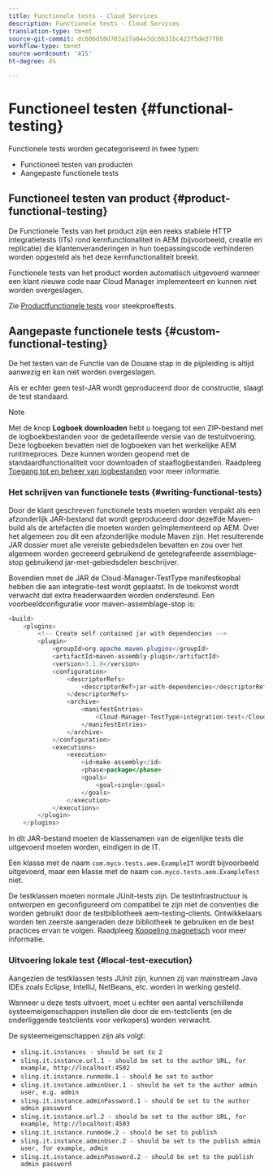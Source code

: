 ```yaml
---
title: Functionele tests - Cloud Services
description: Functionele tests - Cloud Services
translation-type: tm+mt
source-git-commit: dc006d50d703a17a84e3dc6631bc423f5de37f88
workflow-type: tm+mt
source-wordcount: '415'
ht-degree: 4%

---
```



# Functioneel testen {#functional-testing}

Functionele tests worden gecategoriseerd in twee typen:

* Functioneel testen van producten
* Aangepaste functionele tests

## Functioneel testen van product {#product-functional-testing}

De Functionele Tests van het product zijn een reeks stabiele HTTP integratietests (ITs) rond kernfunctionaliteit in AEM (bijvoorbeeld, creatie en replicatie) die klantenveranderingen in hun toepassingscode verhinderen worden opgesteld als het deze kernfunctionaliteit breekt.

Functionele tests van het product worden automatisch uitgevoerd wanneer een klant nieuwe code naar Cloud Manager implementeert en kunnen niet worden overgeslagen.

Zie [Productfunctionele tests](https://github.com/adobe/aem-test-samples/tree/aem-cloud/smoke) voor steekproeftests.

## Aangepaste functionele tests {#custom-functional-testing}

De het testen van de Functie van de Douane stap in de pijpleiding is altijd aanwezig en kan niet worden overgeslagen.

Als er echter geen test-JAR wordt geproduceerd door de constructie, slaagt de test standaard.

>[!NOTE]
>Met de knop **Logboek downloaden** hebt u toegang tot een ZIP-bestand met de logboekbestanden voor de gedetailleerde versie van de testuitvoering. Deze logboeken bevatten niet de logboeken van het werkelijke AEM runtimeproces. Deze kunnen worden geopend met de standaardfunctionaliteit voor downloaden of staaflogbestanden. Raadpleeg [Toegang tot en beheer van logbestanden](/help/implementing/cloud-manager/manage-logs.md) voor meer informatie.


### Het schrijven van functionele tests {#writing-functional-tests}

Door de klant geschreven functionele tests moeten worden verpakt als een afzonderlijk JAR-bestand dat wordt geproduceerd door dezelfde Maven-build als de artefacten die moeten worden geïmplementeerd op AEM. Over het algemeen zou dit een afzonderlijke module Maven zijn. Het resulterende JAR dossier moet alle vereiste gebiedsdelen bevatten en zou over het algemeen worden gecreeerd gebruikend de getelegrafeerde assemblage-stop gebruikend jar-met-gebiedsdelen beschrijver.

Bovendien moet de JAR de Cloud-Manager-TestType manifestkopbal hebben die aan integratie-test wordt geplaatst. In de toekomst wordt verwacht dat extra headerwaarden worden ondersteund. Een voorbeeldconfiguratie voor maven-assemblage-stop is:

```java
<build>
    <plugins>
        <!-- Create self-contained jar with dependencies -->
        <plugin>
            <groupId>org.apache.maven.plugins</groupId>
            <artifactId>maven-assembly-plugin</artifactId>
            <version>3.1.0</version>
            <configuration>
                <descriptorRefs>
                    <descriptorRef>jar-with-dependencies</descriptorRef>
                </descriptorRefs>
                <archive>
                    <manifestEntries>
                        <Cloud-Manager-TestType>integration-test</Cloud-Manager-TestType>
                    </manifestEntries>
                </archive>
            </configuration>
            <executions>
                <execution>
                    <id>make-assembly</id>
                    <phase>package</phase>
                    <goals>
                        <goal>single</goal>
                    </goals>
                </execution>
            </executions>
        </plugin>
    </plugins>
```

In dit JAR-bestand moeten de klassenamen van de eigenlijke tests die uitgevoerd moeten worden, eindigen in de IT.

Een klasse met de naam `com.myco.tests.aem.ExampleIT` wordt bijvoorbeeld uitgevoerd, maar een klasse met de naam `com.myco.tests.aem.ExampleTest` niet.

De testklassen moeten normale JUnit-tests zijn. De testinfrastructuur is ontworpen en geconfigureerd om compatibel te zijn met de conventies die worden gebruikt door de testbibliotheek aem-testing-clients. Ontwikkelaars worden ten zeerste aangeraden deze bibliotheek te gebruiken en de best practices ervan te volgen. Raadpleeg [Koppeling magnetisch](https://github.com/adobe/aem-testing-clients) voor meer informatie.

### Uitvoering lokale test {#local-test-execution}

Aangezien de testklassen tests JUnit zijn, kunnen zij van mainstream Java IDEs zoals Eclipse, IntelliJ, NetBeans, etc. worden in werking gesteld.

Wanneer u deze tests uitvoert, moet u echter een aantal verschillende systeemeigenschappen instellen die door de em-testclients (en de onderliggende testclients voor verkopers) worden verwacht.

De systeemeigenschappen zijn als volgt:

* `sling.it.instances - should be set to 2`
* `sling.it.instance.url.1 - should be set to the author URL, for example, http://localhost:4502`
* `sling.it.instance.runmode.1 - should be set to author`
* `sling.it.instance.adminUser.1 - should be set to the author admin user, e.g. admin`
* `sling.it.instance.adminPassword.1 - should be set to the author admin password`
* `sling.it.instance.url.2 - should be set to the author URL, for example, http://localhost:4503`
* `sling.it.instance.runmode.2 - should be set to publish`
* `sling.it.instance.adminUser.2 - should be set to the publish admin user, for example, admin`
* `sling.it.instance.adminPassword.2 - should be set to the publish admin password`

